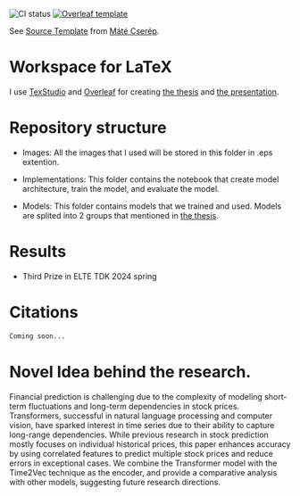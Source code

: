 ![CI status](https://github.com/mcserep/elteiktdk/workflows/Build%20LaTeX%20document/badge.svg)
[![Overleaf template](https://img.shields.io/badge/Overleaf-TDK%20Thesis%20Template%20(ELTE%20FI)-brightgreen)](https://www.overleaf.com/latex/templates/tdk-thesis-template-elte-fi/mxnndxkmdmkd)


See [Source Template](https://github.com/mcserep/elteiktdk) from [Máté Cserép](https://github.com/mcserep).

# Workspace for LaTeX

I use [TexStudio](https://www.texstudio.org/) and [Overleaf](https://www.overleaf.com/) for creating [the thesis](https://github.com/whynotkimhari/tdk-thesis/blob/master/elteiktdk_en.pdf) and [the presentation](https://github.com/whynotkimhari/tdk-thesis/blob/master/presentation.pdf).

# Repository structure

- Images: All the images that I used will be stored in this folder in .eps extention.

- Implementations: This folder contains the notebook that create model architecture, train the model, and evaluate the model.

- Models: This folder contains models that we trained and used. Models are splited into 2 groups that mentioned in [the thesis](https://github.com/whynotkimhari/tdk-thesis/blob/master/elteiktdk_en.pdf).

# Results
- Third Prize in ELTE TDK 2024 spring

# Citations

```bash
Coming soon...
```

# Novel Idea behind the research.

Financial prediction is challenging due to the complexity of modeling short-term fluctuations and long-term dependencies in stock prices. Transformers, successful in natural language processing and computer vision, have sparked interest in time series due to their ability to capture long-range dependencies. While previous research in stock prediction mostly focuses on individual historical prices, this paper enhances accuracy by using correlated features to predict multiple stock prices and reduce errors in exceptional cases. We combine the Transformer model with the Time2Vec technique as the encoder, and provide a comparative analysis with other models, suggesting future research directions.


